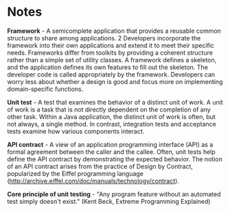 Notes
=====

__Framework__ - A semicomplete application that provides a reusable common structure to share among applications. 2 Developers incorporate the framework into their own applications and extend it to meet their specific needs. Frameworks differ from toolkits by providing a coherent structure rather than a simple set of utility classes. A framework defines a skeleton, and the application defines its own features to fill out the skeleton. The developer code is called appropriately by the framework. Developers can worry less
about whether a design is good and focus more on implementing domain-specific functions.


__Unit test__ - A test that examines the behavior of a distinct unit of work. A unit of work is a task that is not directly dependent on the completion of any other task. Within a Java application, the distinct unit of work is often, but not always, a single method. In contrast, integration tests and acceptance tests
examine how various components interact.

__API contract__ - A view of an application programming interface (API) as a formal agreement between the caller and the callee. Often, unit tests help define the API contract by demonstrating the expected behavior.
The notion of an API contract arises from the practice of Design by Contract, popularized by the Eiffel programming language (http://archive.eiffel.com/doc/manuals/technology/contract).

__Core principle of unit testing__ - "Any program feature without an automated test simply doesn't exist." (Kent Beck, Extreme Programming Explained)

